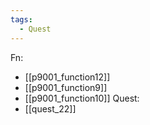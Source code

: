 ```yaml
---
tags:
  - Quest
---
```

Fn:
- [[p9001_function12]]
- [[p9001_function9]]
- [[p9001_function10]]
Quest:
- [[quest_22]]

